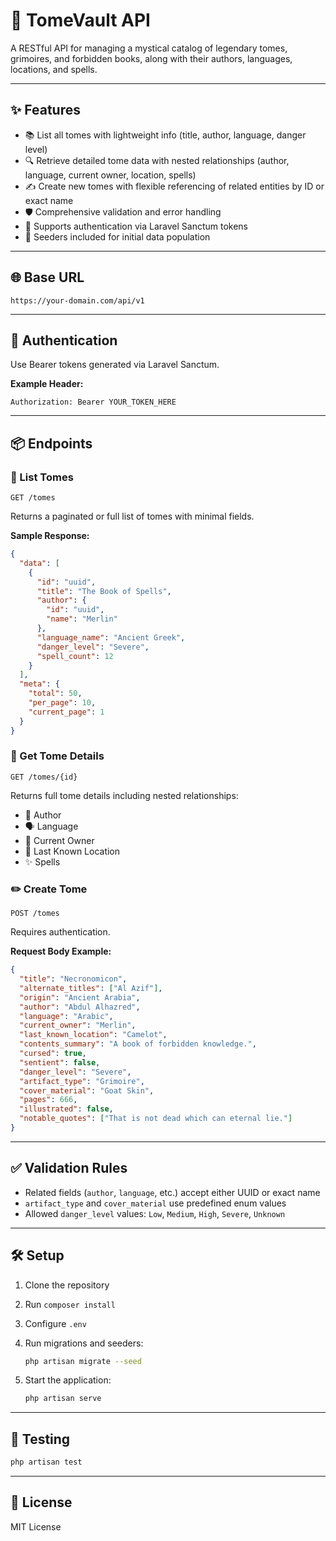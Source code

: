 # 📖 TomeVault API

A RESTful API for managing a mystical catalog of legendary tomes, grimoires, and forbidden books, along with their authors, languages, locations, and spells.

---

## ✨ Features

* 📚 List all tomes with lightweight info (title, author, language, danger level)
* 🔍 Retrieve detailed tome data with nested relationships (author, language, current owner, location, spells)
* ✍️ Create new tomes with flexible referencing of related entities by ID or exact name
* 🛡️ Comprehensive validation and error handling
* 🔐 Supports authentication via Laravel Sanctum tokens
* 🌱 Seeders included for initial data population

---

## 🌐 Base URL

```
https://your-domain.com/api/v1
```

---

## 🔑 Authentication

Use Bearer tokens generated via Laravel Sanctum.

**Example Header:**

```
Authorization: Bearer YOUR_TOKEN_HERE
```

---

## 📦 Endpoints

### 📄 List Tomes

```
GET /tomes
```

Returns a paginated or full list of tomes with minimal fields.

**Sample Response:**

```json
{
  "data": [
    {
      "id": "uuid",
      "title": "The Book of Spells",
      "author": {
        "id": "uuid",
        "name": "Merlin"
      },
      "language_name": "Ancient Greek",
      "danger_level": "Severe",
      "spell_count": 12
    }
  ],
  "meta": {
    "total": 50,
    "per_page": 10,
    "current_page": 1
  }
}
```

### 📖 Get Tome Details

```
GET /tomes/{id}
```

Returns full tome details including nested relationships:

* 🧙 Author
* 🗣️ Language
* 🧾 Current Owner
* 📍 Last Known Location
* ✨ Spells

### ✏️ Create Tome

```
POST /tomes
```

Requires authentication.

**Request Body Example:**

```json
{
  "title": "Necronomicon",
  "alternate_titles": ["Al Azif"],
  "origin": "Ancient Arabia",
  "author": "Abdul Alhazred",
  "language": "Arabic",
  "current_owner": "Merlin",
  "last_known_location": "Camelot",
  "contents_summary": "A book of forbidden knowledge.",
  "cursed": true,
  "sentient": false,
  "danger_level": "Severe",
  "artifact_type": "Grimoire",
  "cover_material": "Goat Skin",
  "pages": 666,
  "illustrated": false,
  "notable_quotes": ["That is not dead which can eternal lie."]
}
```

---

## ✅ Validation Rules

* Related fields (`author`, `language`, etc.) accept either UUID or exact name
* `artifact_type` and `cover_material` use predefined enum values
* Allowed `danger_level` values: `Low`, `Medium`, `High`, `Severe`, `Unknown`

---

## 🛠️ Setup

1. Clone the repository
2. Run `composer install`
3. Configure `.env`
4. Run migrations and seeders:

   ```bash
   php artisan migrate --seed
   ```
5. Start the application:

   ```bash
   php artisan serve
   ```

---

## 🧪 Testing

```bash
php artisan test
```

---

## 📄 License

MIT License
